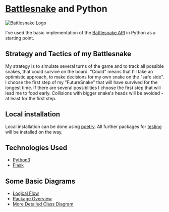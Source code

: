 # [Battlesnake](http://play.battlesnake.com?utm_source=github&utm_medium=readme&utm_campaign=python_starter&utm_content=homepage) and Python

![Battlesnake Logo](https://media.battlesnake.com/social/StarterSnakeGitHubRepos_Python.png)

I've used the basic implementation of the [Battlesnake API](https://docs.battlesnake.com/references/api) in Python as a starting point.

## Strategy and Tactics of my Battlesnake

My strategy is to simulate several turns of the game and to track all possible snakes, that could survive on the board. "Could" means that I'll take an optimistic approach, to make decisions for my own snake on the "safe side". I choose the first step of my "FutureSnake" that will have survived for the longest time. If there are several possiblities I choose the first step that will lead me to food early. Collisions with bigger snake's heads will be avoided - at least for the first step.

## Local installation

Local installation can be done using [poetry](https://python-poetry.org/). All further packages for [testing](https://docs.pytest.org/en/7.1.x/) will be installed on the way.

## Technologies Used

* [Python3](https://www.python.org/)
* [Flask](https://flask.palletsprojects.com/)

## Some Basic Diagrams

* [Logical Flow](https://github.com/vopri/battle-python/blob/main/docs/Sequence.png)
* [Package Overview](https://github.com/vopri/battle-python/blob/main/docs/packages.png)
* [More Detailed Class Diagram](https://github.com/vopri/battle-python/blob/main/docs/classes.puml)
